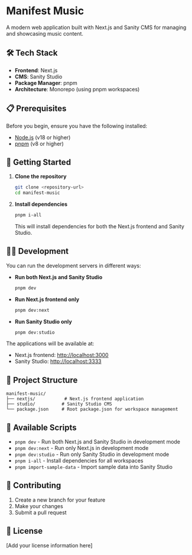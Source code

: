 # Manifest Music

A modern web application built with Next.js and Sanity CMS for managing and showcasing music content.

## 🛠️ Tech Stack

- **Frontend**: Next.js
- **CMS**: Sanity Studio
- **Package Manager**: pnpm
- **Architecture**: Monorepo (using pnpm workspaces)

## 📋 Prerequisites

Before you begin, ensure you have the following installed:

- [Node.js](https://nodejs.org/) (v18 or higher)
- [pnpm](https://pnpm.io/) (v8 or higher)

## 🚀 Getting Started

1. **Clone the repository**

   ```bash
   git clone <repository-url>
   cd manifest-music
   ```

2. **Install dependencies**

   ```bash
   pnpm i-all
   ```

   This will install dependencies for both the Next.js frontend and Sanity Studio.

## 🏃‍♂️ Development

You can run the development servers in different ways:

- **Run both Next.js and Sanity Studio**

  ```bash
  pnpm dev
  ```

- **Run Next.js frontend only**

  ```bash
  pnpm dev:next
  ```

- **Run Sanity Studio only**
  ```bash
  pnpm dev:studio
  ```

The applications will be available at:

- Next.js frontend: [http://localhost:3000](http://localhost:3000)
- Sanity Studio: [http://localhost:3333](http://localhost:3333)

## 📁 Project Structure

```
manifest-music/
├── nextjs/           # Next.js frontend application
├── studio/          # Sanity Studio CMS
└── package.json     # Root package.json for workspace management
```

## 📝 Available Scripts

- `pnpm dev` - Run both Next.js and Sanity Studio in development mode
- `pnpm dev:next` - Run only Next.js in development mode
- `pnpm dev:studio` - Run only Sanity Studio in development mode
- `pnpm i-all` - Install dependencies for all workspaces
- `pnpm import-sample-data` - Import sample data into Sanity Studio

## 🤝 Contributing

1. Create a new branch for your feature
2. Make your changes
3. Submit a pull request

## 📄 License

[Add your license information here]
